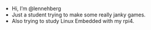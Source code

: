 - Hi, I’m @lennehberg
- Just a student trying to make some really janky games.
- Also trying to study Linux Embedded with my rpi4.

<!---
lennehberg/lennehberg is a ✨ special ✨ repository because its `README.md` (this file) appears on your GitHub profile.
You can click the Preview link to take a look at your changes.
--->
